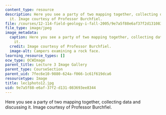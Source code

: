 ```yaml
---
content_type: resource
description: Here you see a party of two mapping together, collecting data and discussing
  it. Image courtesy of Professor Burchfiel.
file: /courses/12-114-field-geology-i-fall-2005/9e7a5f88e6af37f2d131083693ee8344_lec1photo12.jpg
file_type: image/jpeg
image_metadata:
  caption: Here you see a party of two mapping together, collecting data and discussing
    it.
  credit: Image courtesy of Professor Burchfiel.
  image-alt: Campers examining a rock face.
learning_resource_types: []
ocw_type: OCWImage
parent_title: Lecture 3 Image Gallery
parent_type: CourseSection
parent_uid: 7fec6e10-9880-624a-f066-1c61f619dca6
resourcetype: Image
title: lec1photo12.jpg
uid: 9e7a5f88-e6af-37f2-d131-083693ee8344
---
```

Here you see a party of two mapping together, collecting data and discussing it. Image courtesy of Professor Burchfiel.

